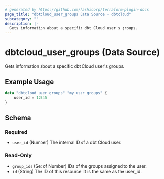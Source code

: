 ```yaml
---
# generated by https://github.com/hashicorp/terraform-plugin-docs
page_title: "dbtcloud_user_groups Data Source - dbtcloud"
subcategory: ""
description: |-
  Gets information about a specific dbt Cloud user's groups.
---
```


# dbtcloud_user_groups (Data Source)

Gets information about a specific dbt Cloud user's groups.

## Example Usage

```terraform
data "dbtcloud_user_groups" "my_user_groups" {
    user_id = 12345
}
```

<!-- schema generated by tfplugindocs -->
## Schema

### Required

- `user_id` (Number) The internal ID of a dbt Cloud user.

### Read-Only

- `group_ids` (Set of Number) IDs of the groups assigned to the user.
- `id` (String) The ID of this resource. It is the same as the user_id.
